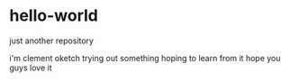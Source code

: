 # hello-world
just another repository

i'm clement oketch
trying out something
hoping to learn from it 
hope you guys love it 

